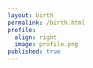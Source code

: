 ```yaml
---
layout: birth
permalink: /birth.html
profile:
  align: right
  image: profile.png
published: true
---
```

